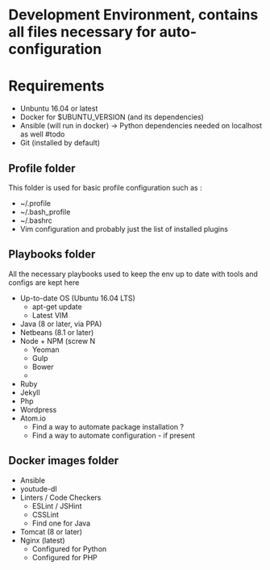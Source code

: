 # Development Environment, contains all files necessary for auto-configuration

# Requirements
* Unbuntu 16.04 or latest
* Docker for $UBUNTU_VERSION (and its dependencies)
* Ansible (will run in docker) -> Python dependencies needed on localhost as well #todo
* Git (installed by default)

## Profile folder

This folder is used for basic profile configuration such as :

* ~/.profile 
* ~/.bash_profile
* ~/.bashrc
* Vim configuration and probably just the list of installed plugins

## Playbooks folder

All the necessary playbooks used to keep the env up to date with tools and configs are kept here

* Up-to-date OS (Ubuntu 16.04 LTS)
    * apt-get update
    * Latest VIM
* Java (8 or later, via PPA)
* Netbeans (8.1 or later)
* Node + NPM (screw N
    * Yeoman
    * Gulp
    * Bower
    * 
* Ruby 
* Jekyll
* Php
* Wordpress
* Atom.io
    * Find a way to automate package installation ?
    * Find a way to automate configuration - if present


## Docker images folder

* Ansible
* youtude-dl
* Linters / Code Checkers
    * ESLint / JSHint
    * CSSLint
    * Find one for Java
* Tomcat (8 or later)
* Nginx (latest)
    * Configured for Python
    * Configured for PHP

